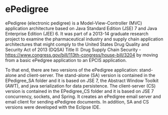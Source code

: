 # ePedigree
ePedigree (electronic pedigree) is a Model-View-Controller (MVC) application architecture based on Java Standard Edition (JSE) 7 and Java Enterprise Edition (JEE) 6. It was part of a 2013-14 graduate research project to examine the pharmaceutical industry and supply chain application architectures that might comply to the United States Drug Quality and Security Act of 2013 (DQSA) Title II: Drug Supply Chain Security - https://www.congress.gov/bill/113th-congress/house-bill/3204 by moving from a basic ePedgree application to an EPCIS application.


To that end, there are two versions of the ePedigree application: stand-alone and client-server. The stand-alone (SA) version is contained in the EPedigree_SA folder and it is based on JSE 7, the Abstract Window Toolkit (AWT), and java serialization for data persistence. The client-server (CS) version is contained in the EPedigree_CS folder and it is based on JSE 7 concurrency, sockets, and Spring. It creates an ePedigree email server and email client for sending ePedigree documents. In addition, SA and CS versions were developed with the Eclipse IDE.  

